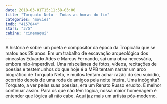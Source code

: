 ```yaml
---
date: 2018-03-01T15:11:58-03:00
title: "Torquato Neto - Todas as horas do fim"
categories: "movies"
imdb: "4157844"
stars: "3/5"
cabine: "cinemaqui"
---
```

A história é sobre um poeta e compositor da época da Tropicália que se matou aos 28 anos. Em um trabalho de escavação arqueológica dos cineastas Eduardo Ades e Marcus Fernando, sai uma obra necessária, embora não-imperdível. Uma miscelânea de fotos, vídeos, recitações de poesias e testemunhos do que hoje é a MPB tentam narrar um arco biográfico de Torquato Neto, e muitos tentam achar razão do seu suicídio, ocorrido depois de uma roda de amigos pela noite inteira. Uma incógnita? Torquato, a ver pelas suas poesias, era um Renato Russo erudito. E melhor continuar assim. Para os que não têm lógica, nossa maior homenagem é entender que lógica ali não cabe. Aqui jaz mais um artista pós-moderno.
